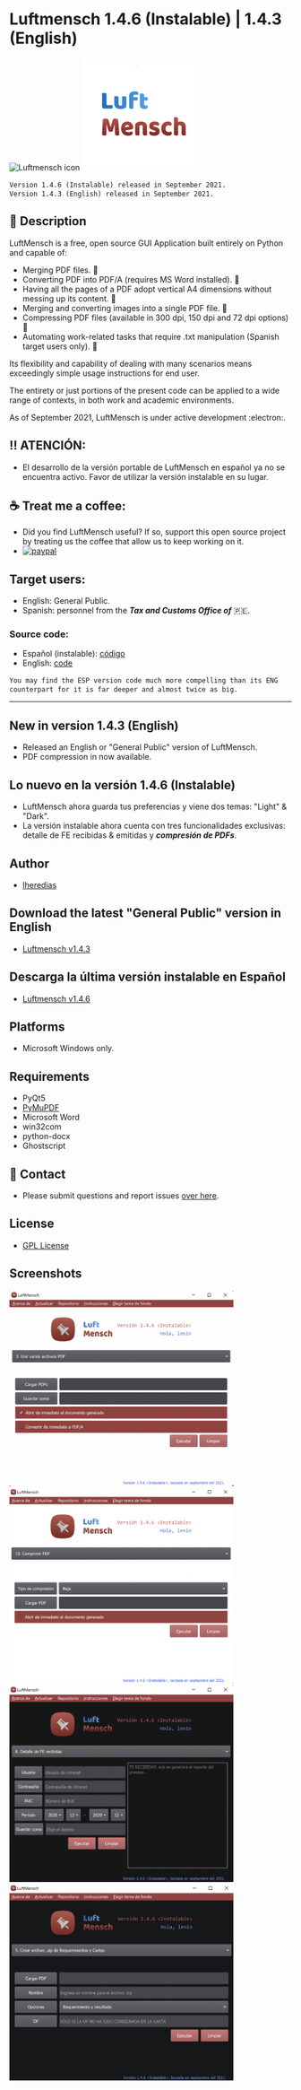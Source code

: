 # Luftmensch 1.4.6 (Instalable) | 1.4.3 (English)
![Luftmensch icon](https://github.com/lheredias/Luftmensch/blob/main/code/finalicon.ico) ![Luftmensch logo](https://github.com/lheredias/Luftmensch/blob/main/code/app%20name.png)

```
Version 1.4.6 (Instalable) released in September 2021.
Version 1.4.3 (English) released in September 2021.
```

## :izakaya_lantern: Description

LuftMensch is a free, open source GUI Application built entirely on Python and capable of:
    
* Merging PDF files. :pushpin:
* Converting PDF into PDF/A (requires MS Word installed). :pushpin:
* Having all the pages of a PDF adopt vertical A4 dimensions without messing up its content. :pushpin:
* Merging and converting images into a single PDF file. :pushpin:
* Compressing PDF files (available in 300 dpi, 150 dpi and 72 dpi options) :pushpin:
* Automating work-related tasks that require .txt manipulation (Spanish target users only). :pushpin:

Its flexibility and capability of dealing with many scenarios means exceedingly simple usage instructions for end user.

The entirety or just portions of the present code can be applied to a wide range of contexts, in both work and academic environments.

As of September 2021, LuftMensch is under active development :electron:.

## :bangbang: ATENCIÓN: 

* El desarrollo de la versión portable de LuftMensch en español ya no se encuentra activo. Favor de utilizar la versión instalable en su lugar.

## :coffee: Treat me a coffee:

* Did you find LuftMensch useful? If so, support this open source project by treating us the coffee that allow us to keep working on it. 
* [![paypal](https://www.paypalobjects.com/en_US/i/btn/btn_donateCC_LG.gif)](https://www.paypal.com/donate?cmd=_s-xclick&hosted_button_id=A4T4MYRVADR6C)

## Target users:

* English: General Public.
* Spanish: personnel from the ***Tax and Customs Office of*** :peru:.

### Source code:

* Español (instalable): [código](https://github.com/lheredias/Luftmensch/blob/main/code/Luftmensch_INSTALABLE.py)
* English: [code](https://github.com/lheredias/Luftmensch/blob/main/code/Luftmensch_ENG.py)
```
You may find the ESP version code much more compelling than its ENG counterpart for it is far deeper and almost twice as big.
```
***
## New in version 1.4.3 (English) 

* Released an English or "General Public" version of LuftMensch.
* PDF compression in now available.

## Lo nuevo en la versión 1.4.6 (Instalable)

* LuftMensch ahora guarda tus preferencias y viene dos temas: "Light" & "Dark".
* La versión instalable ahora cuenta con tres funcionalidades exclusivas: detalle de FE recibidas & emitidas y <strong><em>compresión de PDFs</em></strong>.

## Author

* [lheredias](https://github.com/lheredias) 

## Download the latest "General Public" version in English
* [Luftmensch v1.4.3](https://github.com/lheredias/Luftmensch/releases/tag/v1.4.3)

## Descarga la última versión instalable en Español
* [Luftmensch v1.4.6](https://github.com/lheredias/Luftmensch/releases/tag/v1.4.6)

## Platforms

* Microsoft Windows only.

## Requirements

* PyQt5
* [PyMuPDF](https://github.com/pymupdf/PyMuPDF)
* Microsoft Word 
* win32com
* python-docx
* Ghostscript

## :speech_balloon: Contact

* Please submit questions and report issues [over here](https://github.com/lheredias/Luftmensch/discussions).

## License

* [GPL License](https://github.com/lheredias/Luftmensch/blob/main/LICENSE)

## Screenshots

<img src="https://github.com/lheredias/Luftmensch/blob/main/Screenshots/ss01.png" width="400" /> <img src="https://github.com/lheredias/Luftmensch/blob/main/Screenshots/ss03.png" width="400" />
<img src="https://github.com/lheredias/Luftmensch/blob/main/Screenshots/ss02.png" width="400" /> <img src="https://github.com/lheredias/Luftmensch/blob/main/Screenshots/ss04.png" width="400" />
